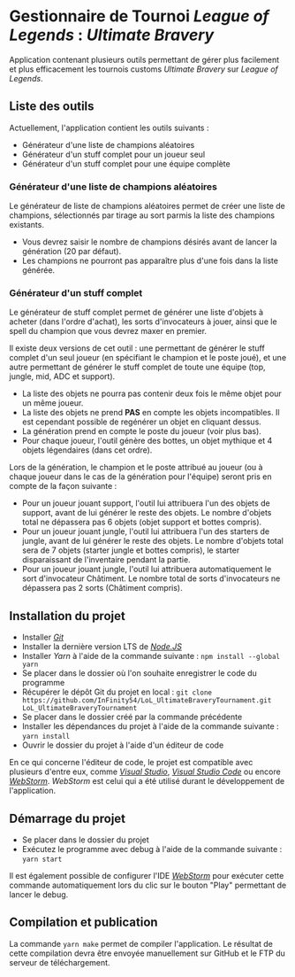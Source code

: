 # Gestionnaire de Tournoi _League of Legends_ : _Ultimate Bravery_

Application contenant plusieurs outils permettant de gérer plus facilement et plus efficacement les tournois customs _Ultimate Bravery_ sur _League of Legends_.

## Liste des outils

Actuellement, l'application contient les outils suivants :
* Générateur d'une liste de champions aléatoires
* Générateur d'un stuff complet pour un joueur seul
* Générateur d'un stuff complet pour une équipe complète

### Générateur d'une liste de champions aléatoires

Le générateur de liste de champions aléatoires permet de créer une liste de champions, sélectionnés par tirage au sort parmis la liste des champions existants.

* Vous devrez saisir le nombre de champions désirés avant de lancer la génération (20 par défaut).
* Les champions ne pourront pas apparaître plus d'une fois dans la liste générée.

### Générateur d'un stuff complet

Le générateur de stuff complet permet de générer une liste d'objets à acheter (dans l'ordre d'achat), les sorts d'invocateurs à jouer, ainsi que le spell du champion que vous devrez maxer en premier.

Il existe deux versions de cet outil : une permettant de générer le stuff complet d'un seul joueur (en spécifiant le champion et le poste joué), et une autre permettant de générer le stuff complet de toute une équipe (top, jungle, mid, ADC et support).

* La liste des objets ne pourra pas contenir deux fois le même objet pour un même joueur.
* La liste des objets ne prend **PAS** en compte les objets incompatibles. Il est cependant possible de regénérer un objet en cliquant dessus.
* La génération prend en compte le poste du joueur (voir plus bas).
* Pour chaque joueur, l'outil génère des bottes, un objet mythique et 4 objets légendaires (dans cet ordre).

Lors de la génération, le champion et le poste attribué au joueur (ou à chaque joueur dans le cas de la génération pour l'équipe) seront pris en compte de la façon suivante :
* Pour un joueur jouant support, l'outil lui attribuera l'un des objets de support, avant de lui générer le reste des objets. Le nombre d'objets total ne dépassera pas 6 objets (objet support et bottes compris).
* Pour un joueur jouant jungle, l'outil lui attribuera l'un des starters de jungle, avant de lui générer le reste des objets. Le nombre d'objets total sera de 7 objets (starter jungle et bottes compris), le starter disparaissant de l'inventaire pendant la partie.
* Pour un joueur jouant jungle, l'outil lui attribuera automatiquement le sort d'invocateur Châtiment. Le nombre total de sorts d'invocateurs ne dépassera pas 2 sorts (Châtiment compris).

## Installation du projet

* Installer [_Git_](https://git-scm.com)
* Installer la dernière version LTS de [_Node.JS_](https://nodejs.org/fr)
* Installer _Yarn_ à l'aide de la commande suivante : `npm install --global yarn`
* Se placer dans le dossier où l'on souhaite enregistrer le code du programme
* Récupérer le dépôt Git du projet en local : `git clone https://github.com/InFinity54/LoL_UltimateBraveryTournament.git LoL_UltimateBraveryTournament`
* Se placer dans le dossier créé par la commande précédente
* Installer les dépendances du projet à l'aide de la commande suivante : `yarn install`
* Ouvrir le dossier du projet à l'aide d'un éditeur de code

En ce qui concerne l'éditeur de code, le projet est compatible avec plusieurs d'entre eux, comme [_Visual Studio_](https://visualstudio.microsoft.com/fr), [_Visual Studio Code_](https://code.visualstudio.com) ou encore [_WebStorm_](https://www.jetbrains.com/fr-fr/webstorm). _WebStorm_ est celui qui a été utilisé durant le développement de l'application.

## Démarrage du projet

* Se placer dans le dossier du projet
* Exécutez le programme avec debug à l'aide de la commande suivante : `yarn start`

Il est également possible de configurer l'IDE [_WebStorm_](https://www.jetbrains.com/fr-fr/webstorm) pour exécuter cette commande automatiquement lors du clic sur le bouton "Play" permettant de lancer le debug.

## Compilation et publication

La commande `yarn make` permet de compiler l'application. Le résultat de cette compilation devra être envoyée manuellement sur GitHub et le FTP du serveur de téléchargement.
